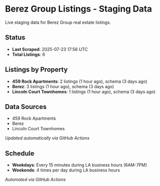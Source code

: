 # Berez Group Listings - Staging Data

Live staging data for Berez Group real estate listings.

## Status

- **Last Scraped**: 2025-07-23 17:56 UTC
- **Total Listings**: 6

## Listings by Property

- **459 Rock Apartments**: 2 listings (1 hour ago), schema (3 days ago)
- **Berez**: 3 listings (1 hour ago), schema (3 days ago)
- **Lincoln Court Townhomes**: 1 listings (1 hour ago), schema (3 days ago)

## Data Sources

- 459 Rock Apartments
- Berez
- Lincoln Court Townhomes

*Updated automatically via GitHub Actions*

## Schedule

- **Weekdays**: Every 15 minutes during LA business hours (6AM-7PM)
- **Weekends**: 4 times per day during LA business hours

*Automated via GitHub Actions*

